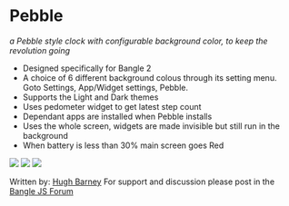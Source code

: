 # Pebble

_a Pebble style clock with configurable background color, to keep the revolution going_

- Designed specifically for Bangle 2
- A choice of 6 different background colous through its setting menu. Goto Settings, App/Widget settings, Pebble.
- Supports the Light and Dark themes
- Uses pedometer widget to get latest step count
- Dependant apps are installed when Pebble installs
- Uses the whole screen, widgets are made invisible but still run in the background
- When battery is less than 30% main screen goes Red

![](pebble_screenshot.png)
![](pebble_screenshot2.png)
![](pebble_screenshot3.png)

Written by: [Hugh Barney](https://github.com/hughbarney) For support and discussion please post in the [Bangle JS Forum](http://forum.espruino.com/microcosms/1424/)
